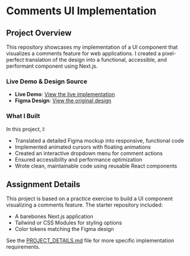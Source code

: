 # Comments UI Implementation

## Project Overview

This repository showcases my implementation of a UI component that visualizes a comments feature for web applications. I created a pixel-perfect translation of the design into a functional, accessible, and performant component using Next.js.

### Live Demo & Design Source
- **Live Demo**: [View the live implementation](https://comments-ivory-six.vercel.app)
- **Figma Design**: [View the original design](https://www.figma.com/design/EfGAbjGbcbcZY5MnLTdrae/Comments-UI?node-id=0-1&t=MqXtG1hauu3HZ21N-1)

### What I Built
In this project, I:
- Translated a detailed Figma mockup into responsive, functional code
- Implemented animated cursors with floating animations
- Created an interactive dropdown menu for comment actions
- Ensured accessibility and performance optimization
- Wrote clean, maintainable code using reusable React components

## Assignment Details

This project is based on a practice exercise to build a UI component visualizing a comments feature. The starter repository included:

- A barebones Next.js application
- Tailwind or CSS Modules for styling options
- Color tokens matching the Figma design

See the [PROJECT_DETAILS.md](./PROJECT_DETAILS.md) file for more specific implementation requirements.
